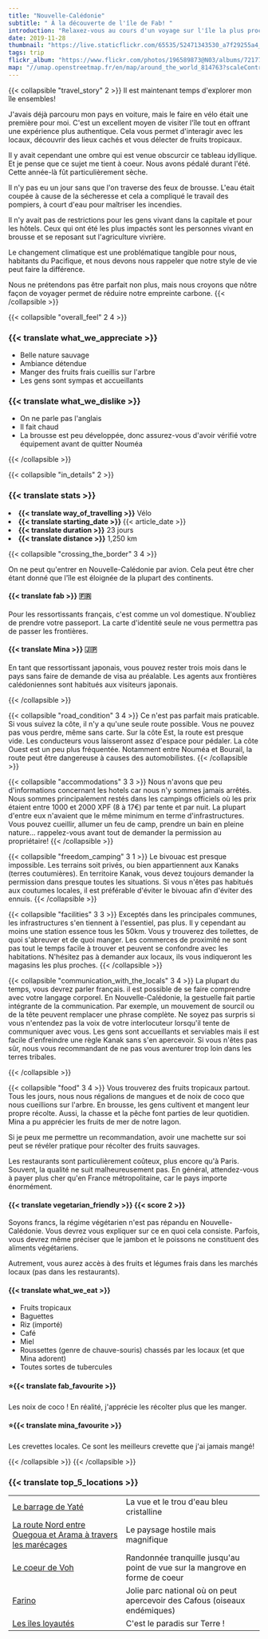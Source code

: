 ```yaml
---
title: "Nouvelle-Calédonie"
subtitle: " À la découverte de l'île de Fab! "
introduction: "Relaxez-vous au cours d'un voyage sur l'île la plus proche du paradis. "
date: 2019-11-28
thumbnail: "https://live.staticflickr.com/65535/52471343530_a7f29255a4_c.jpg"
tags: trip
flickr_album: "https://www.flickr.com/photos/196589873@N03/albums/72177720302710352"
map: "//umap.openstreetmap.fr/en/map/around_the_world_814763?scaleControl=false&miniMap=false&scrollWheelZoom=false&zoomControl=false&allowEdit=false&moreControl=false&searchControl=null&tilelayersControl=null&embedControl=null&datalayersControl=false&onLoadPanel=undefined&captionBar=false#7/-20.910/166.926"
---
```

{{< collapsible "travel_story" 2 >}}
Il est maintenant temps d'explorer mon île ensembles!


J'avais déjà parcouru mon pays en voiture, mais le faire en vélo était une première pour moi.
C'est un excellent moyen de visiter l'île tout en offrant une expérience plus authentique.
Cela vous permet d'interagir avec les locaux, découvrir des lieux cachés et vous délecter de fruits tropicaux.


Il y avait cependant une ombre qui est venue obscurcir ce tableau idyllique. Et je pense que ce sujet me tient à coeur.
Nous avons pédalé durant l'été. Cette année-là fût particulièrement sèche.

Il n'y pas eu un jour sans que l'on traverse des feux de brousse. L'eau était coupée à cause de la sécheresse et cela a compliqué le travail des pompiers, à court d'eau pour maîtriser les incendies.

Il n'y avait pas de restrictions pour les gens vivant dans la capitale et pour les hôtels. Ceux qui ont été les plus impactés sont les personnes vivant en brousse et se reposant sut l'agriculture vivrière.

Le changement climatique est une problématique tangible pour nous, habitants du Pacifique, et nous devons nous rappeler que notre style de vie peut faire la différence.

Nous ne prétendons pas être parfait non plus, mais nous croyons que nôtre façon de voyager permet de réduire notre empreinte carbone.
{{< /collapsible >}}

{{< collapsible "overall_feel" 2 4 >}}
<h3>{{< translate what_we_appreciate >}}</h3>

- Belle nature sauvage
- Ambiance détendue 
- Manger des fruits frais cueillis sur l'arbre
- Les gens sont sympas et accueillants 
  
<h3>{{< translate what_we_dislike >}}</h3>

- On ne parle pas l'anglais 
- Il fait chaud
- La brousse est peu développée, donc assurez-vous d'avoir vérifié votre équipement avant de quitter Nouméa

{{< /collapsible >}}

{{< collapsible "in_details" 2 >}}

<h3>{{< translate stats >}}</h3>

<li><b>{{< translate way_of_travelling >}}</b> Vélo</li>
<li><b>{{< translate starting_date >}} </b>{{< article_date >}}</li> 
<li><b>{{< translate duration >}}</b> 23 jours</li>
<li><b>{{< translate distance >}}</b> 1,250 km</li>

{{< collapsible "crossing_the_border" 3 4 >}}

On ne peut qu'entrer en Nouvelle-Calédonie par avion. Cela peut être cher étant donné que l'île est éloignée de la plupart des continents.

<h4>{{< translate fab >}} 🇫🇷</h4>
Pour les ressortissants français, c'est comme un vol domestique. N'oubliez de prendre votre passeport. La carte d'identité seule ne vous permettra pas de passer les frontières.

<h4>{{< translate Mina >}} 🇯🇵</h4>
En tant que ressortissant japonais, vous pouvez rester trois mois dans le pays sans faire de demande de visa au préalable. Les agents aux frontières calédoniennes sont habitués aux visiteurs japonais.

{{< /collapsible >}}

{{< collapsible "road_condition" 3 4 >}}
Ce n'est pas parfait mais praticable.
Si vous suivez la côte, il n'y a qu'une seule route possible. Vous ne pouvez pas vous perdre, même sans carte.
Sur la côte Est, la route est presque vide. Les conducteurs vous laisseront assez d'espace pour pédaler. 
La côte Ouest est un peu plus fréquentée. Notamment entre Nouméa et Bourail, la route peut être dangereuse à causes des automobilistes.
{{< /collapsible >}}

{{< collapsible "accommodations" 3 3 >}}
Nous n'avons que peu d'informations concernant les hotels car nous n'y sommes jamais arrêtés. Nous sommes principalement restés dans les campings officiels où les prix étaient entre 1000 et 2000 XPF (8 à 17€) par tente et par nuit.
La plupart d'entre eux n'avaient que le même minimum en terme d'infrastructures. 
Vous pouvez cueillir, allumer un feu de camp, prendre un bain en pleine nature... rappelez-vous avant tout de demander la permission au propriétaire!
{{< /collapsible >}}

{{< collapsible "freedom_camping" 3 1 >}}
Le bivouac est presque impossible. Les terrains soit privés, ou bien appartiennent aux Kanaks (terres coutumières).
En territoire Kanak, vous devez toujours demander la permission dans presque toutes les situations. Si vous n'êtes pas habitués aux coutumes locales, il est préférable d'éviter le bivouac afin d'éviter des ennuis.
{{< /collapsible >}}

{{< collapsible "facilities" 3 3 >}}
Exceptés dans les principales communes, les infrastructures s'en tiennent à l'essentiel, pas plus. 
Il y cependant au moins une station essence tous les 50km. Vous y trouverez des toilettes, de quoi s'abreuver et de quoi manger.
Les commerces de proximité ne sont pas tout le temps facile à trouver et peuvent se confondre avec les habitations. N'hésitez pas à demander aux locaux, ils vous indiqueront les magasins les plus proches.
{{< /collapsible >}}

{{< collapsible "communication_with_the_locals" 3 4 >}}
La plupart du temps, vous devrez parler français. il est possible de se faire comprendre avec votre langage corporel. En Nouvelle-Calédonie, la gestuelle fait partie intégrante de la communication. Par exemple, un mouvement de sourcil ou de la tête peuvent remplacer une phrase complète. Ne soyez pas surpris si vous n'entendez pas la voix de votre interlocuteur lorsqu'il tente de communiquer avec vous.
Les gens sont accueillants et serviables mais il est facile d'enfreindre une règle Kanak sans s'en apercevoir. Si vous n'êtes pas sûr, nous vous recommandant de ne pas vous aventurer trop loin dans les terres tribales.

{{< /collapsible >}}

{{< collapsible "food" 3 4 >}}
Vous trouverez des fruits tropicaux partout. Tous les jours, nous nous régalions de mangues et de noix de coco que nous cueillions sur l'arbre.
En brousse, les gens cultivent et mangent leur propre récolte. Aussi, la chasse et la pêche font parties de leur quotidien.
Mina a pu apprécier les fruits de mer de notre lagon.

Si je peux me permettre un recommandation, avoir une machette sur soi peut se révéler pratique pour récolter des fruits sauvages.

Les restaurants sont particulièrement coûteux, plus encore qu'à Paris. Souvent, la qualité ne suit malheureusement pas.
En général, attendez-vous à payer plus cher qu'en France métropolitaine, car le pays importe énormément.

<h4>{{< translate vegetarian_friendly >}} {{< score 2 >}}</h4>
Soyons francs, la régime végétarien n'est pas répandu en Nouvelle-Calédonie. Vous devrez vous expliquer sur ce en quoi cela consiste. Parfois, vous devrez même préciser que le jambon et le poissons ne constituent des aliments végétariens.

Autrement, vous aurez accès à des fruits et légumes frais dans les marchés locaux (pas dans les restaurants).

<h4>{{< translate what_we_eat >}}</h4> 

- Fruits tropicaux
- Baguettes
- Riz (importé)
- Café
- Miel
- Roussettes (genre de chauve-souris) chassés par les locaux (et que Mina adorent)
- Toutes sortes de tubercules
  
<h4>⭐{{< translate fab_favourite >}}</h4>
Les noix de coco ! En réalité, j'apprécie les récolter plus que les manger.
<h4>⭐{{< translate mina_favourite >}}</h4>
Les crevettes locales. Ce sont les meilleurs crevette que j'ai jamais mangé!

{{< /collapsible >}}
{{< /collapsible >}}

### {{< translate top_5_locations >}}
|             |             |
|-------------|-------------|
|   [Le barrage de Yaté](https://goo.gl/maps/zCazadT6QQQ7qoGv9)   |   La vue et le trou d'eau bleu cristalline   |
|   [La route Nord entre Ouegoua et Arama à travers les marécages ](https://goo.gl/maps/XxuzT2Sg4XKyaUcc7)   |   Le paysage hostile mais magnifique   |
|   [Le coeur de Voh](https://goo.gl/maps/QpfKfEjXfissDF8s7)    |   Randonnée tranquille jusqu'au point de vue sur la mangrove en forme de coeur     |
|   [Farino](https://goo.gl/maps/LDhFzo3jkwoN9GQL7)    |   Jolie parc national où on peut apercevoir des Cafous (oiseaux endémiques)    |
|   [Les îles loyautés](https://goo.gl/maps/5epBentXSDXdWSu87)    |   C'est le paradis sur Terre !    |

